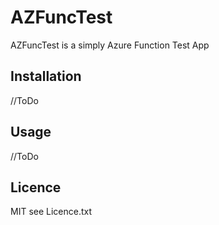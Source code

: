 # AZFuncTest

AZFuncTest is a simply Azure Function Test App

## Installation
//ToDo

## Usage
//ToDo

## Licence
MIT see Licence.txt
